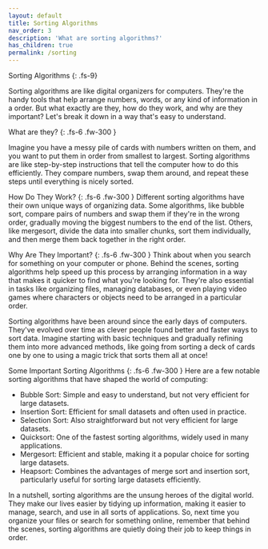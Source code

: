 ```yaml
---
layout: default
title: Sorting Algorithms 
nav_order: 3
description: 'What are sorting algorithms?'
has_children: true
permalink: /sorting
---
```


Sorting Algorithms
{: .fs-9}

Sorting algorithms are like digital organizers for computers. They're the handy tools that help arrange numbers, words, or any kind of information in a order. But what exactly are they, how do they work, and why are they important? Let's break it down in a way that's easy to understand.

What are they?
{: .fs-6 .fw-300  }

Imagine you have a messy pile of cards with numbers written on them, and you want to put them in order from smallest to largest. Sorting algorithms are like step-by-step instructions that tell the computer how to do this efficiently. They compare numbers, swap them around, and repeat these steps until everything is nicely sorted.

How Do They Work?
{: .fs-6 .fw-300  }
Different sorting algorithms have their own unique ways of organizing data. Some algorithms, like bubble sort, compare pairs of numbers and swap them if they're in the wrong order, gradually moving the biggest numbers to the end of the list. Others, like mergesort, divide the data into smaller chunks, sort them individually, and then merge them back together in the right order.

Why Are They Important?
{: .fs-6 .fw-300  }
Think about when you search for something on your computer or phone. Behind the scenes, sorting algorithms help speed up this process by arranging information in a way that makes it quicker to find what you're looking for. They're also essential in tasks like organizing files, managing databases, or even playing video games where characters or objects need to be arranged in a particular order.

Sorting algorithms have been around since the early days of computers. They've evolved over time as clever people found better and faster ways to sort data. Imagine starting with basic techniques and gradually refining them into more advanced methods, like going from sorting a deck of cards one by one to using a magic trick that sorts them all at once!

Some Important Sorting Algorithms
{: .fs-6 .fw-300  }
Here are a few notable sorting algorithms that have shaped the world of computing:

- Bubble Sort: Simple and easy to understand, but not very efficient for large datasets.
- Insertion Sort: Efficient for small datasets and often used in practice.
- Selection Sort: Also straightforward but not very efficient for large datasets.
- Quicksort: One of the fastest sorting algorithms, widely used in many applications.
- Mergesort: Efficient and stable, making it a popular choice for sorting large datasets.
- Heapsort: Combines the advantages of merge sort and insertion sort, particularly useful for sorting large datasets efficiently.

In a nutshell, sorting algorithms are the unsung heroes of the digital world. They make our lives easier by tidying up information, making it easier to manage, search, and use in all sorts of applications. So, next time you organize your files or search for something online, remember that behind the scenes, sorting algorithms are quietly doing their job to keep things in order.
